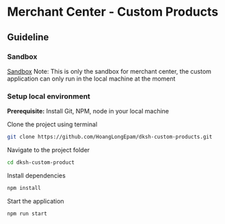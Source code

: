 # Merchant Center - Custom Products

## Guideline 

### Sandbox
[Sandbox](https://mc.australia-southeast1.gcp.commercetools.com)
Note: This is only the sandbox for merchant center, the custom application can only run in the local machine at the moment 

### Setup local environment
**Prerequisite:** Install Git, NPM, node in your local machine 

Clone the project using terminal 
```sh
git clone https://github.com/HoangLongEpam/dksh-custom-products.git
```
Navigate to the project folder 
```sh
cd dksh-custom-product 
```
Install dependencies 
```sh
npm install 
```
Start the application 
```sh
npm run start 
```